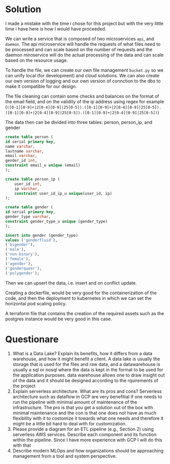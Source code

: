# Solution
I made a mistake with the time i chose for this project but with the very little time i have here is how I would have proceeded.

We can write a service that is composed of two microservices `api`, and `daemon`. The api microservice will handle the requests of what files need to be processed and can scale based on the number of requests and the daemon miroservice will do the actual processing of the data and can scale based on the resource usage.

To handle the file, we can create our own file management `bucket.py` so we can unify local (for development) and cloud solutions. We can also create our own version of logging and our own version of connction to the dbs to make it compatible for our design.

The file cleaning can contain some checks and balances on the format of the email field, and on the validity of the ip address using regex for example (`([0-1][0-9]+|2[0-4][0-9]|25[0-5]).([0-1][0-9]+|2[0-4][0-9]|25[0-5]).([0-1][0-9]+|2[0-4][0-9]|25[0-5]).([0-1][0-9]+|2[0-4][0-9]|25[0-5])`)

The data then can be divided into three tables: person, person_ip, and gender

```sql
create table person (
id serial primary key,
name varchar,
lastname varchar,
email varchar,
gender_id int,
constraint email_u unique (email)
);
```
```sql
create table person_ip (
	user_id int,
	ip varchar,
    constraint user_id_ip_u unique(user_id, ip)
);
```

```sql
create table gender (
id serial primary key,
gender_type varchar,
constraint gender_type_u unique (gender_type)
);
```
```sql
insert into gender (gender_type) 
values ('genderfluid'),
('bigender'),
('male'),
('non-binary'),
('female'),
('agender'),
('genderqueer'),
('polygender');
```


Then we can upsert the data, i.e. insert and on conflict update.

Creating a dockerfile, would be very good for the containerization of the code, and then the deployment to kubernetes in which we can set the horizontal pod scaling policy.

A terraform file that contains the creation of the required assets such as the postgres instance would be very good in this case.


# Questionare


1. What is a Data Lake? Explain its benefits, how it differs from a data warehouse, and how it might benefit a client.
    A data lake is usually the storage that is used for the files and raw data, and a datawarehouse is usually a sql or nosql where the data is kept in the format to be used for the application purposes. data warehouse allows one to draw insight out of the data and it should be designed according to the rquirements of the project
2. Explain serverless architecture. What are its pros and cons?
    Serverless architecture such as dataflow in GCP are very benefitial if one needs to run the pipeline with minimal amount of maintenance of the infrastructure. The pro is that you get a solution out of the box with minimal maintenance and the con is that one does not have as much flexibility with it to costomize it towards what one needs and therefore it might be a little bit hard to deal with for customization.
3. Please provide a diagram for an ETL pipeline (e.g., Section 2) using serverless AWS services. Describe each component and its function within the pipeline.
    Since I have more experience with GCP I will do this with that
4. Describe modern MLOps and how organizations should be approaching management from a tool and system perspective.
